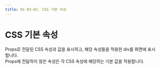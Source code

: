 ```yaml
---
title: 01-03-02. CSS 기본 속성
---
```


# CSS 기본 속성

Props로 전달된 CSS 속성과 값을 표시하고, 해당 속성들을 적용한 div를 화면에 표시합니다.  
Props에 전달하지 않은 속성은 각 CSS 속성에 해당하는 기본 값을 적용합니다.